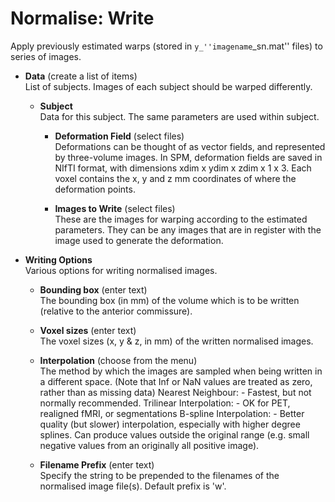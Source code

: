 # Normalise: Write  
Apply previously estimated warps (stored in ``y_''imagename``_sn.mat'' files) to series of images.

* **Data** (create a list of items)  
List of subjects. Images of each subject should be warped differently.

    * **Subject**   
    Data for this subject. The same parameters are used within subject.

        * **Deformation Field** (select files)  
        Deformations can be thought of as vector fields, and represented by three-volume images.  In SPM, deformation fields are saved in NIfTI format, with dimensions xdim x ydim x zdim x 1 x 3. Each voxel contains the x, y and z mm coordinates of where the deformation points.

        * **Images to Write** (select files)  
        These are the images for warping according to the estimated parameters.
        They can be any images that are in register with the image used to generate the deformation.

* **Writing Options**   
Various options for writing normalised images.

    * **Bounding box** (enter text)  
    The bounding box (in mm) of the volume which is to be written (relative to the anterior commissure).

    * **Voxel sizes** (enter text)  
    The voxel sizes (x, y & z, in mm) of the written normalised images.

    * **Interpolation** (choose from the menu)  
    The method by which the images are sampled when being written in a different space. (Note that Inf or NaN values are treated as zero, rather than as missing data)
        Nearest Neighbour:
          - Fastest, but not normally recommended.
        Trilinear Interpolation:
          - OK for PET, realigned fMRI, or segmentations
        B-spline Interpolation:
          - Better quality (but slower) interpolation, especially with higher degree splines. Can produce values outside the original range (e.g. small negative values from an originally all positive image).

    * **Filename Prefix** (enter text)  
    Specify the string to be prepended to the filenames of the normalised image file(s). Default prefix is 'w'.
